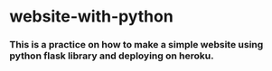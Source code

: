 # website-with-python

### This is a practice on how to make a simple website using python flask library and deploying on heroku.
